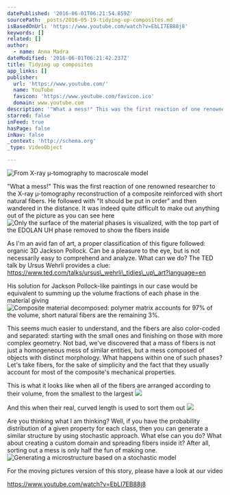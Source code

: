 ```yaml
---
datePublished: '2016-06-01T06:21:54.859Z'
sourcePath: _posts/2016-05-19-tidying-up-composites.md
isBasedOnUrl: 'https://www.youtube.com/watch?v=EbLI7EB88j8'
keywords: []
related: []
author:
  - name: Anna Madra
dateModified: '2016-06-01T06:21:42.237Z'
title: Tidying up composites
app_links: []
publisher:
  url: 'https://www.youtube.com/'
  name: YouTube
  favicon: 'https://www.youtube.com/favicon.ico'
  domain: www.youtube.com
description: '"What a mess!" This was the first reaction of one renowned researcher to the X-ray µ-tomography reconstruction of a composite reinforced with short natural fibers. He followed with "It should be put in order" and then wandered in the distance. It was indeed quite difficult to make out anything out of the picture as you can see here'
starred: false
inFeed: true
hasPage: false
inNav: false
_context: 'http://schema.org'
_type: VideoObject

---
```

![From X-ray µ-tomography to macroscale model](https://s3-us-west-2.amazonaws.com/the-grid-img/p/de21ca1a3108c26f64c6149af82757e4488612c3.png)

"What a mess!" This was the first reaction of one renowned researcher to the X-ray µ-tomography reconstruction of a composite reinforced with short natural fibers. He followed with "It should be put in order" and then wandered in the distance. It was indeed quite difficult to make out anything out of the picture as you can see here
![Only the surface of the material phases is visualized, with the top part of the EDOLAN UH phase removed to show the fibers inside](https://s3-us-west-2.amazonaws.com/the-grid-img/p/d3a653f2c03fc5a6abd9afec843b0f6bf051c9c5.png)

As I'm an avid fan of art, a proper classification of this figure followed: organic 3D Jackson Pollock. Can be a pleasure to the eye, but is not necessarily easy to comprehend and analyze. What can we do? The TED talk by Ursus Wehrli provides a clue: https://www.ted.com/talks/ursus\_wehrli\_tidies\_up\_art?language=en

His solution for Jackson Pollock-like paintings in our case would be equivalent to summing up the volume fractions of each phase in the material giving
![Composite material decomposed: polymer matrix accounts for 97% of the volume, short natural fibers are the remaining 3%.](https://the-grid-user-content.s3-us-west-2.amazonaws.com/3e508ba3-6eb6-4337-b271-85d120d64ff4.png)

This seems much easier to understand, and the fibers are also color-coded and separated: starting with the small ones and finishing on those with more complex geometry. Not bad, we've discovered that a mass of fibers is not just a homogeneous mess of similar entities, but a mess composed of objects with distinct morphology. What happens within one of such phases? Let's take fibers, for the sake of simplicity and the fact that they usually account for most of the composite's mechanical properties.

This is what it looks like when all of the fibers are arranged according to their volume, from the smallest to the largest
![](https://s3-us-west-2.amazonaws.com/the-grid-img/p/0f07be048a9f8886f776a48ec8ae0f47bac57bf6.png)

And this when their real, curved length is used to sort them out
![](https://the-grid-user-content.s3-us-west-2.amazonaws.com/67f24e54-7734-468e-b6ea-f364d9255e6a.png)

Are you thinking what I am thinking? Well, if you have the probability distribution of a given property for each class, then you can generate a similar structure by using stochastic approach. What else can you do? What about creating a custom domain and spreading fibers inside it? After all, sorting out a mess is only half the fun of making one.
![Generating a microstructure based on a stochastic model](https://the-grid-user-content.s3-us-west-2.amazonaws.com/adc0092e-bfa6-4e50-b57f-5af52e33c4f5.png)

For the moving pictures version of this story, please have a look at our video

https://www.youtube.com/watch?v=EbLI7EB88j8